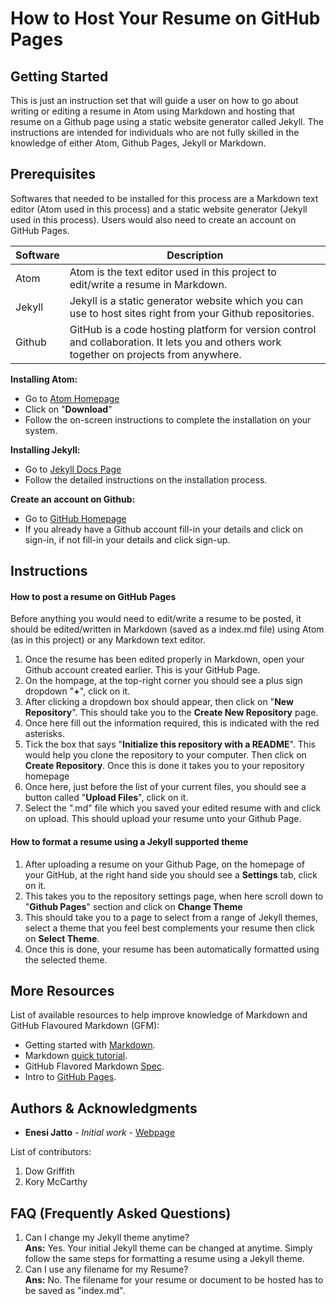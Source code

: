 

# How to Host Your Resume on GitHub Pages

## Getting Started

This is just an instruction set that will guide a user on how to go about writing or editing a resume in Atom using Markdown and hosting that resume on a Github page using a static website generator called Jekyll. The instructions are intended for individuals who are not fully skilled in the knowledge of either Atom, Github Pages, Jekyll or Markdown.

## Prerequisites

Softwares that needed to be installed for this process are a Markdown text editor (Atom used in this process) and a static website generator (Jekyll used in this process). Users would also need to create an account on GitHub Pages.

| Software | Description |  
| -------  | -------     |
| Atom     | Atom is the text editor used in this project to edit/write a resume in Markdown. |  
| Jekyll  | Jekyll is a static generator website which you can use to host sites right from your Github repositories. |
| Github | GitHub is a code hosting platform for version control and collaboration. It lets you and others work together on projects from anywhere. |


**Installing Atom:**
- Go to [Atom Homepage](https://atom.io/)
- Click on "**Download**"
- Follow the on-screen instructions to complete the installation on your system.

**Installing Jekyll:**  
- Go to [Jekyll Docs Page](https://jekyllrb.com/docs/)
- Follow the detailed instructions on the installation process.

**Create an account on Github:**
- Go to [GitHub Homepage](https://github.com/)  
- If you already have a Github account fill-in your details and click on sign-in, if not fill-in your details and click sign-up.

## Instructions

#### How to post a resume on GitHub Pages
Before anything you would need to edit/write a resume to be posted, it should be edited/written in Markdown (saved as a index.md file) using Atom (as in this project) or any Markdown text editor.
1. Once the resume has been edited properly in Markdown, open your Github account created earlier. This is your GitHub Page.
2. On the hompage, at the top-right corner you should see a plus sign dropdown "**+**", click on it.
3. After clicking a dropdown box should appear, then click on "**New Repository**". This should take you to the **Create New Repository** page.
4. Once here fill out the information required, this is indicated with the red asterisks.
5. Tick the box that says "**Initialize this repository with a README**". This would help you clone the repository to your computer. Then click on **Create Repository**. Once this is done it takes you to your repository homepage
6. Once here, just before the list of your current files, you should see a button called "**Upload Files**", click on it.
7. Select the ".md" file which you saved your edited resume with and click on upload. This should upload your resume unto your Github Page.

#### How to format a resume using a Jekyll supported theme
1. After uploading a resume on your Github Page, on the homepage of your GitHub, at the right hand side you should see a **Settings** tab, click on it.
2. This takes you to the repository settings page, when here scroll down to "**Github Pages**" section and click on **Change Theme**
3. This should take you to a page to select from a range of Jekyll themes, select a theme that you feel best complements your resume then click on **Select Theme**.
4. Once this is done, your resume has been automatically formatted using the selected theme.



## More Resources
List of available resources to help improve knowledge of Markdown and GitHub Flavoured Markdown (GFM):
* Getting started with [Markdown](https://www.markdownguide.org/getting-started).
* Markdown [quick tutorial](https://helloacm.com/markdown-markup-language-quick-tutorial/).
* GitHub Flavored Markdown [Spec](https://github.github.com/gfm/).
* Intro to [GitHub Pages](https://help.github.com/en/github/working-with-github-pages).


## Authors & Acknowledgments

* **Enesi Jatto** - *Initial work* - [Webpage](https://mjatto.github.io/)

List of contributors:
1. Dow Griffith
2. Kory McCarthy



## FAQ (Frequently Asked Questions)
1. Can I change my Jekyll theme anytime?  
    **Ans:** Yes. Your initial Jekyll theme can be changed at anytime. Simply follow the same steps for formatting a resume using a Jekyll theme.
2. Can I use any filename for my Resume?  
    **Ans:** No. The filename for your resume or document to be hosted has to be saved as "index.md".
